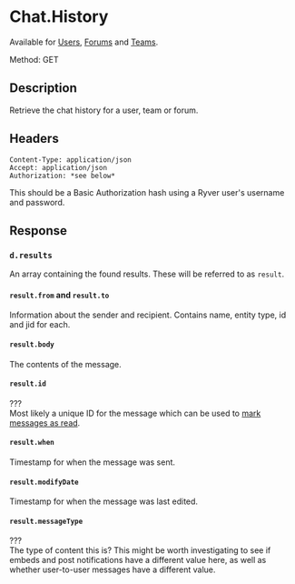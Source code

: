 # Chat.History

Available for [Users](../entities/entity.user.md), 
[Forums](../entities/entity.forum.md) and [Teams](../entities/entity.workroom.md).

Method: GET

## Description

Retrieve the chat history for a user, team or forum.

## Headers

```
Content-Type: application/json
Accept: application/json
Authorization: *see below*
```

This should be a Basic Authorization hash using a Ryver user's username
and password.

## Response

### `d.results`

An array containing the found results. These will be referred to as 
`result`.

#### `result.from` and `result.to`

Information about the sender and recipient. Contains name, entity type, 
id and jid for each.

#### `result.body`

The contents of the message.

#### `result.id`

???  
Most likely a unique ID for the message which can be used to 
[mark messages as read](markasread.md).

#### `result.when`

Timestamp for when the message was sent.

#### `result.modifyDate`

Timestamp for when the message was last edited.

#### `result.messageType`

???  
The type of content this is? This might be worth investigating to see 
if embeds and post notifications have a different value here, as well as 
whether user-to-user messages have a different value.
